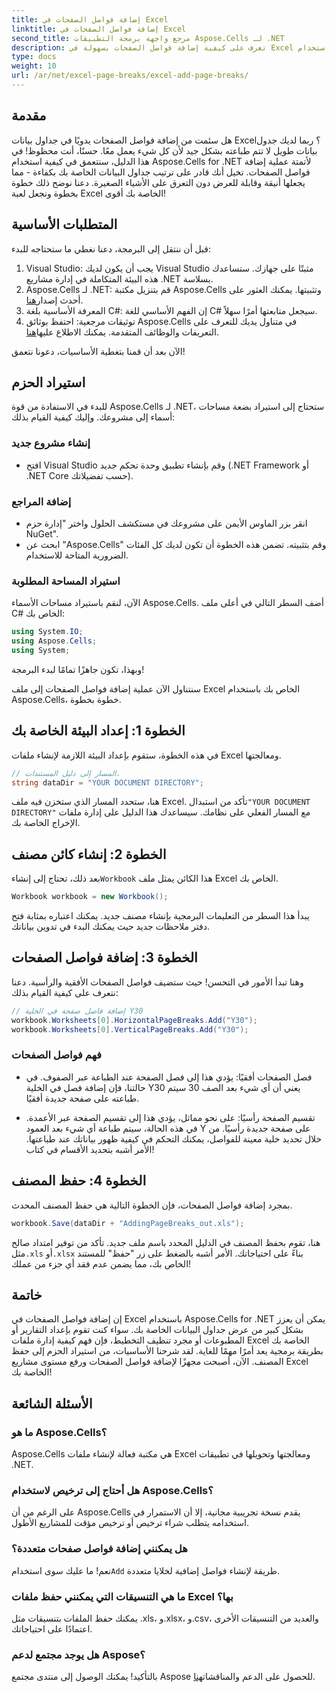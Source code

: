 ```yaml
---
title: إضافة فواصل الصفحات في Excel
linktitle: إضافة فواصل الصفحات في Excel
second_title: مرجع واجهة برمجة التطبيقات Aspose.Cells لـ .NET
description: تعرف على كيفية إضافة فواصل الصفحات بسهولة في Excel باستخدام Aspose.Cells for .NET في هذا الدليل التفصيلي. قم بتبسيط جداول البيانات الخاصة بك.
type: docs
weight: 10
url: /ar/net/excel-page-breaks/excel-add-page-breaks/
---
```

## مقدمة

هل سئمت من إضافة فواصل الصفحات يدويًا في جداول بيانات Excel؟ ربما لديك جدول بيانات طويل لا تتم طباعته بشكل جيد لأن كل شيء يعمل معًا. حسنًا، أنت محظوظ! في هذا الدليل، سنتعمق في كيفية استخدام Aspose.Cells for .NET لأتمتة عملية إضافة فواصل الصفحات. تخيل أنك قادر على ترتيب جداول البيانات الخاصة بك بكفاءة - مما يجعلها أنيقة وقابلة للعرض دون التعرق على الأشياء الصغيرة. دعنا نوضح ذلك خطوة بخطوة ونجعل لعبة Excel الخاصة بك أقوى!

## المتطلبات الأساسية

قبل أن ننتقل إلى البرمجة، دعنا نغطي ما ستحتاجه للبدء:

1. Visual Studio: يجب أن يكون لديك Visual Studio مثبتًا على جهازك. ستساعدك هذه البيئة المتكاملة في إدارة مشاريع .NET بسلاسة.
2.  Aspose.Cells لـ .NET: قم بتنزيل مكتبة Aspose.Cells وتثبيتها. يمكنك العثور على أحدث إصدار[هنا](https://releases.aspose.com/cells/net/).
3. المعرفة الأساسية بلغة C#: إن الفهم الأساسي للغة C# سيجعل متابعتها أمرًا سهلاً.
4. توثيقات مرجعية: احتفظ بوثائق Aspose.Cells في متناول يديك للتعرف على التعريفات والوظائف المتقدمة. يمكنك الاطلاع عليها[هنا](https://reference.aspose.com/cells/net/).

الآن بعد أن قمنا بتغطية الأساسيات، دعونا نتعمق!

## استيراد الحزم

للبدء في الاستفادة من قوة Aspose.Cells لـ .NET، ستحتاج إلى استيراد بضعة مساحات أسماء إلى مشروعك. وإليك كيفية القيام بذلك:

### إنشاء مشروع جديد

- افتح Visual Studio وقم بإنشاء تطبيق وحدة تحكم جديد (.NET Framework أو .NET Core حسب تفضيلاتك).

### إضافة المراجع

- انقر بزر الماوس الأيمن على مشروعك في مستكشف الحلول واختر "إدارة حزم NuGet".
- ابحث عن "Aspose.Cells" وقم بتثبيته. تضمن هذه الخطوة أن تكون لديك كل الفئات الضرورية المتاحة للاستخدام.

### استيراد المساحة المطلوبة

الآن، لنقم باستيراد مساحات الأسماء Aspose.Cells. أضف السطر التالي في أعلى ملف C# الخاص بك:

```csharp
using System.IO;
using Aspose.Cells;
using System;
```

وبهذا، تكون جاهزًا تمامًا لبدء البرمجة!

سنتناول الآن عملية إضافة فواصل الصفحات إلى ملف Excel الخاص بك باستخدام Aspose.Cells، خطوة بخطوة.

## الخطوة 1: إعداد البيئة الخاصة بك

في هذه الخطوة، ستقوم بإعداد البيئة اللازمة لإنشاء ملفات Excel ومعالجتها.

```csharp
// المسار إلى دليل المستندات.
string dataDir = "YOUR DOCUMENT DIRECTORY";
```
 هنا، ستحدد المسار الذي ستخزن فيه ملف Excel. تأكد من استبدال`"YOUR DOCUMENT DIRECTORY"` مع المسار الفعلي على نظامك. سيساعدك هذا الدليل على إدارة ملفات الإخراج الخاصة بك.

## الخطوة 2: إنشاء كائن مصنف

 بعد ذلك، تحتاج إلى إنشاء`Workbook` هذا الكائن يمثل ملف Excel الخاص بك.

```csharp
Workbook workbook = new Workbook();
```
يبدأ هذا السطر من التعليمات البرمجية بإنشاء مصنف جديد. يمكنك اعتباره بمثابة فتح دفتر ملاحظات جديد حيث يمكنك البدء في تدوين بياناتك.

## الخطوة 3: إضافة فواصل الصفحات

وهنا تبدأ الأمور في التحسن! حيث ستضيف فواصل الصفحات الأفقية والرأسية. دعنا نتعرف على كيفية القيام بذلك:

```csharp
// إضافة فاصل صفحة في الخلية Y30
workbook.Worksheets[0].HorizontalPageBreaks.Add("Y30");
workbook.Worksheets[0].VerticalPageBreaks.Add("Y30");
```

### فهم فواصل الصفحات

- فصل الصفحات أفقيًا: يؤدي هذا إلى فصل الصفحة عند الطباعة عبر الصفوف. في حالتنا، فإن إضافة فصل في الخلية Y30 يعني أن أي شيء بعد الصف 30 سيتم طباعته على صفحة جديدة أفقيًا.
  
- تقسيم الصفحة رأسيًا: على نحو مماثل، يؤدي هذا إلى تقسيم الصفحة عبر الأعمدة. في هذه الحالة، سيتم طباعة أي شيء بعد العمود Y على صفحة جديدة رأسيًا.
من خلال تحديد خلية معينة للفواصل، يمكنك التحكم في كيفية ظهور بياناتك عند طباعتها. الأمر أشبه بتحديد الأقسام في كتاب!

## الخطوة 4: حفظ المصنف

بمجرد إضافة فواصل الصفحات، فإن الخطوة التالية هي حفظ المصنف المحدث.

```csharp
workbook.Save(dataDir + "AddingPageBreaks_out.xls");
```
 هنا، تقوم بحفظ المصنف في الدليل المحدد باسم ملف جديد. تأكد من توفير امتداد صالح مثل`.xls` أو`.xlsx` بناءً على احتياجاتك. الأمر أشبه بالضغط على زر "حفظ" للمستند الخاص بك، مما يضمن عدم فقد أي جزء من عملك!

## خاتمة

إن إضافة فواصل الصفحات في Excel باستخدام Aspose.Cells for .NET يمكن أن يعزز بشكل كبير من عرض جداول البيانات الخاصة بك. سواء كنت تقوم بإعداد التقارير أو المطبوعات أو مجرد تنظيف التخطيط، فإن فهم كيفية إدارة ملفات Excel الخاصة بك بطريقة برمجية يعد أمرًا مهمًا للغاية. لقد شرحنا الأساسيات، من استيراد الحزم إلى حفظ المصنف. الآن، أصبحت مجهزًا لإضافة فواصل الصفحات ورفع مستوى مشاريع Excel الخاصة بك!

## الأسئلة الشائعة

### ما هو Aspose.Cells؟

Aspose.Cells هي مكتبة فعالة لإنشاء ملفات Excel ومعالجتها وتحويلها في تطبيقات .NET.

### هل أحتاج إلى ترخيص لاستخدام Aspose.Cells؟

على الرغم من أن Aspose.Cells يقدم نسخة تجريبية مجانية، إلا أن الاستمرار في استخدامه يتطلب شراء ترخيص أو ترخيص مؤقت للمشاريع الأطول.

### هل يمكنني إضافة فواصل صفحات متعددة؟

 نعم! ما عليك سوى استخدام`Add` طريقة لإنشاء فواصل إضافية لخلايا متعددة.

### ما هي التنسيقات التي يمكنني حفظ ملفات Excel بها؟

يمكنك حفظ الملفات بتنسيقات مثل .xls، و.xlsx، و.csv، والعديد من التنسيقات الأخرى اعتمادًا على احتياجاتك.

### هل يوجد مجتمع لدعم Aspose؟

بالتأكيد! يمكنك الوصول إلى منتدى مجتمع Aspose للحصول على الدعم والمناقشات[هنا](https://forum.aspose.com/c/cells/9).